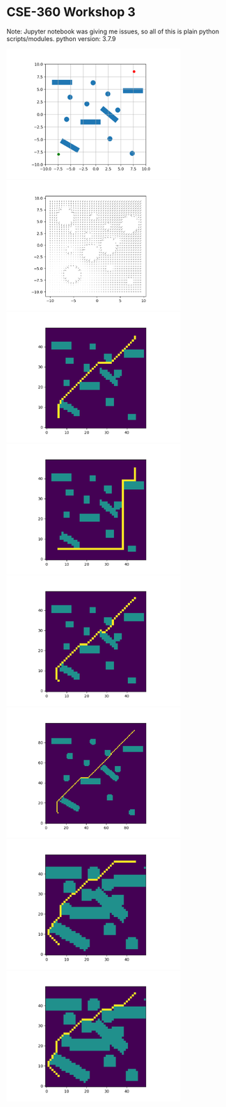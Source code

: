 # CSE-360 Workshop 3

Note: Jupyter notebook was giving me issues, so all of this is plain python scripts/modules.
python version: 3.7.9



<span><img src="images/Figure_1.png" alt="drawing" width="400"/></span>
<span><img src="images/Figure_5.png" alt="drawing" width="400"/></span>
<span><img src="images/Figure_2.png" alt="drawing" width="400"/></span>
<span><img src="images/Figure_3.png" alt="drawing" width="400"/></span>
<span><img src="images/Figure_4.png" alt="drawing" width="400"/></span>
<span><img src="images/big_map.png" alt="drawing" width="400"/></span>
<span><img src="images/bfs_scaled.png" alt="drawing" width="400"/></span>
<span><img src="images/astar_scaled.png" alt="drawing" width="400"/></span>
